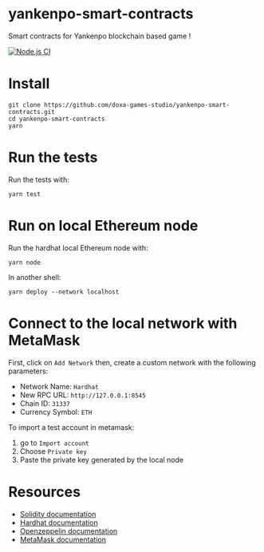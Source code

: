 # yankenpo-smart-contracts
Smart contracts for Yankenpo blockchain based game !

[![Node.js CI](https://github.com/doxa-games-studio/yankenpo-smart-contracts/actions/workflows/node.js.yml/badge.svg)](https://github.com/doxa-games-studio/yankenpo-smart-contracts/actions/workflows/node.js.yml)

# Install

```
git clone https://github.com/doxa-games-studio/yankenpo-smart-contracts.git
cd yankenpo-smart-contracts
yarn
```

# Run the tests

Run the tests with:
```
yarn test
```

# Run on local Ethereum node

Run the hardhat local Ethereum node with:
```
yarn node
```

In another shell:
```
yarn deploy --network localhost
```

# Connect to the local network with MetaMask

First, click on `Add Network` then, create a custom network with the following parameters:

* Network Name: `Hardhat`
* New RPC URL: `http://127.0.0.1:8545`
* Chain ID: `31337`
* Currency Symbol: `ETH`

To import a test account in metamask:
1. go to `Import account`
2. Choose `Private key`
3. Paste the private key generated by the local node

# Resources

* [Solidity documentation](https://docs.soliditylang.org/en/v0.8.0/)
* [Hardhat documentation](https://hardhat.org/getting-started/)
* [Openzeppelin documentation](https://docs.openzeppelin.com/openzeppelin/)
* [MetaMask documentation](https://metamask.zendesk.com/hc/en-us)
